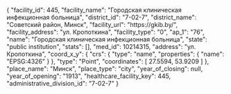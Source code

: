 {
    "facility_id": 445,
    "facility_name": "Городская клиническая инфекционная больница",
    "district_id": "7-02-7",
    "district_name": "Советский район, Минск",
    "facility_url": "https:\/\/gkib.by\/",
    "facility_address": "ул. Кропоткина",
    "facility_type": "0",
    "ap_1": "76",
    "name": "Городская клиническая инфекционная больница",
    "state": "public institution",
    "stats": [],
    "med_id": 10214315,
    "address": "ул. Кропоткина",
    "coord_x_y": {
        "crs": {
            "type": "name",
            "properties": {
                "name": "EPSG:4326"
            }
        },
        "type": "Point",
        "coordinates": [
            27.5594,
            53.9209
        ]
    },
    "place_name": "Минск",
    "place_type": "city",
    "year_of_closing": null,
    "year_of_opening": "1913",
    "healthcare_facility_key": 445,
    "administrative_division_id": "7-02-7"
}